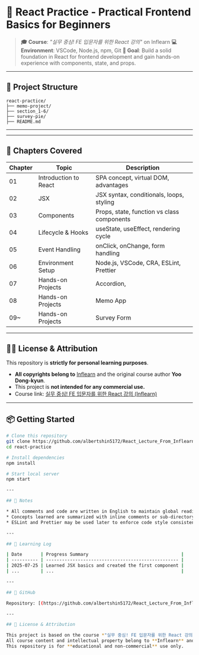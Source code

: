 # 🚀 React Practice - Practical Frontend Basics for Beginners

> **🎓 Course**: *"실무 중심! FE 입문자를 위한 React 강의"* on Inflearn
> **💻 Environment**: VSCode, Node.js, npm, Git
> **📌 Goal**: Build a solid foundation in React for frontend development and gain hands-on experience with components, state, and props.

---

## 📁 Project Structure

```
react-practice/
├── memo-project/
├── section_1-6/
├── survey-pie/
├── README.md
```

---


---

## 📌 Chapters Covered

| Chapter | Topic                                | Description                                  |
|---------|--------------------------------------|----------------------------------------------|
| 01      | Introduction to React                | SPA concept, virtual DOM, advantages         |
| 02      | JSX                                  | JSX syntax, conditionals, loops, styling     |
| 03      | Components                           | Props, state, function vs class components   |
| 04      | Lifecycle & Hooks                    | useState, useEffect, rendering cycle         |
| 05      | Event Handling                       | onClick, onChange, form handling             |
| 06      | Environment Setup                    | Node.js, VSCode, CRA, ESLint, Prettier       |
| 07      | Hands-on Projects                    | Accordion,                                   |
| 08      | Hands-on Projects                    | Memo App                                     |
| 09~     | Hands-on Projects                    | Survey Form                                  |

---

## 🧑‍⚖️ License & Attribution

This repository is **strictly for personal learning purposes**.

- **All copyrights belong to** [Inflearn](https://www.inflearn.com/) and the original course author **Yoo Dong-kyun**.
- This project is **not intended for any commercial use.**
- Course link: [실무 중심! FE 입문자를 위한 React 강의 (Inflearn)](https://www.inflearn.com/course/%EB%A6%AC%EC%95%A1%ED%8A%B8-%EC%8B%A4%EB%AC%B4%EC%84%9C%EB%B9%84%EC%8A%A4-%EC%A0%9C%EC%9E%91%ED%95%98%EA%B8%B0)

---

## 📦 Getting Started

```bash
# Clone this repository
git clone https://github.com/albertshin5172/React_Lecture_From_Inflearn.git
cd react-practice

# Install dependencies
npm install

# Start local server
npm start

---

## 📌 Notes

* All comments and code are written in English to maintain global readiness.
* Concepts learned are summarized with inline comments or sub-directory README files.
* ESLint and Prettier may be used later to enforce code style consistency.

---

## 🧠 Learning Log

| Date       | Progress Summary                                   |
| ---------- | -------------------------------------------------- |
| 2025-07-25 | Learned JSX basics and created the first component |
| ...        | ...                                                |

---

## 🔗 GitHub

Repository: [(https://github.com/albertshin5172/React_Lecture_From_Inflearn)]

---

## 📄 License & Attribution

This project is based on the course *"실무 중심! FE 입문자를 위한 React 강의"* provided on Inflearn.
All course content and intellectual property belong to **Inflearn** and the **original instructor**.
This repository is for **educational and non-commercial** use only.

